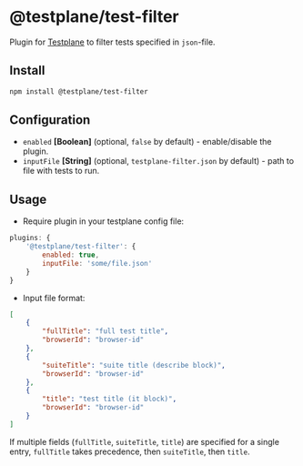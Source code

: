 # @testplane/test-filter

Plugin for [Testplane](https://github.com/gemini-testing/testplane) to filter tests specified in `json`-file.

## Install

```bash
npm install @testplane/test-filter
```

## Configuration
* `enabled` **[Boolean]** (optional, `false` by default) - enable/disable the plugin.
* `inputFile` **[String]** (optional, `testplane-filter.json` by default) - path to file with tests to run.

## Usage
* Require plugin in your testplane config file:
```js
plugins: {
    '@testplane/test-filter': {
        enabled: true,
        inputFile: 'some/file.json'
    }
}
```
* Input file format:
```json
[
    {
        "fullTitle": "full test title",
        "browserId": "browser-id"
    },
    {
        "suiteTitle": "suite title (describe block)",
        "browserId": "browser-id"
    },
    {
        "title": "test title (it block)",
        "browserId": "browser-id"
    }
]
```

If multiple fields (`fullTitle`, `suiteTitle`, `title`) are specified for a single entry, `fullTitle` takes precedence, then `suiteTitle`, then `title`.